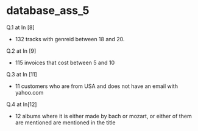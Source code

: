 # database_ass_5

Q.1 at In [8]
- 132 tracks with genreid between 18 and 20.

Q.2 at In [9]
- 115 invoices that cost between 5 and 10

Q.3 at In [11]
- 11 customers who are from USA and does not have an email with yahoo.com

Q.4 at In[12]
- 12 albums where it is either made by bach or mozart, or either of them are mentioned are mentioned in the title
